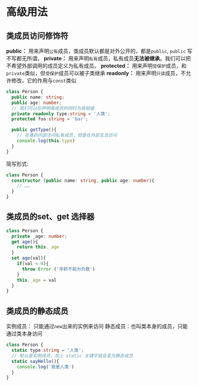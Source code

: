 # 高级用法
## 类成员访问修饰符

**public：** 用来声明`公有`成员，类成员默认都是对外公开的，都是`public`, `public` 写不写都无所谓。
**private：** 用来声明`私有`成员，私有成员**无法被继承**。我们可以把不希望外部调用的成员定义为私有成员。
**protected：** 用来声明`受保护`成员，和`private`类似，但`受保护`成员可以被子类继承
**readonly：** 用来声明`只读`成员，不允许修改，它的作用与`const`类似


```ts
class Person {
  public name: string;
  public age: number;
  // 我们可以在声明类成员的同时为其赋值
  private readonly type:string = '人类';
  protected foo:string = 'bar';

  public getType(){
    // 在类的内部访问私有成员，但是在外部无法访问
    console.log(this.type)
  }
}
```
简写形式: 
```ts
class Person {
  constructor (public name: string, public age: number){
    // ……
  }
}
```
## 类成员的set、get 选择器

```ts
class Person {
  private _age: number;
  get age(){
    return this._age
  }
  set age(val){
    if(val < 0){
      throw Error ('年龄不能为负数')
    }
    this._age = val
  }
}
```
## 类成员的静态成员
实例成员： 只能通过`new`出来的实例来访问
静态成员：也叫类本身的成员，只能通过类本身访问
```ts
class Person {
  static type:string = '人类';
  // 默认是实例成员，加上 static 关键字就会变为静态成员
  static sayHello(){
    console.log('我是人类')
  }
}
```


